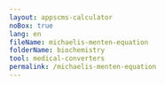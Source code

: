 ```yaml
---
layout: appscms-calculator
noBox: true
lang: en
fileName: michaelis-menten-equation
folderName: biochemistry
tool: medical-converters
permalink: /michaelis-menten-equation
---
```

